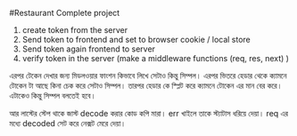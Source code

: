 
#Restaurant Complete project 

1. create token from the server
2. Send token to frontend and set to browser cookie / local store
3. Send token again frontend to server
4. verify token in the server (make a middleware functions (req, res, next) )
 
 
এরপর টেকেন দেখার জন্য মিডলওয়ার ফাংশন কিভাবে লিখে সেটাও কিন্তু সিম্পল। এরপর ভিতরে হেডার থেকে ক্যামনে টোকেন টা আছে কিনা চেক করে সেটাও সিম্পল। তারপর হেডার কে স্প্লিট করে ক্যামনে টোকেন এর মান বের করে। এটাকেও কিন্তু সিম্পল বলতেই হবে। 

আর লাস্টের স্টেপ থাকে জাস্ট decode করার কোড কপি মারা। err খাইলে তাকে স্ট্যাটাস ধরিয়ে দেয়া। req এর মধ্যে decoded সেট করে নেক্সট মেরে দেয়া। 
